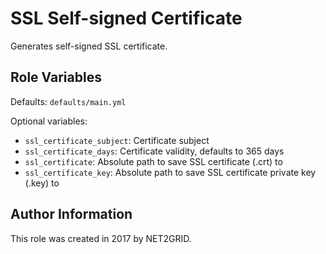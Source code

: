 SSL Self-signed Certificate
===========================

Generates self-signed SSL certificate.

Role Variables
--------------

Defaults: `defaults/main.yml`

Optional variables:

- `ssl_certificate_subject`: Certificate subject
- `ssl_certificate_days`: Certificate validity, defaults to 365 days
- `ssl_certificate`: Absolute path to save SSL certificate (.crt) to
- `ssl_certificate_key`: Absolute path to save SSL certificate private key (.key) to

Author Information
------------------

This role was created in 2017 by NET2GRID.
